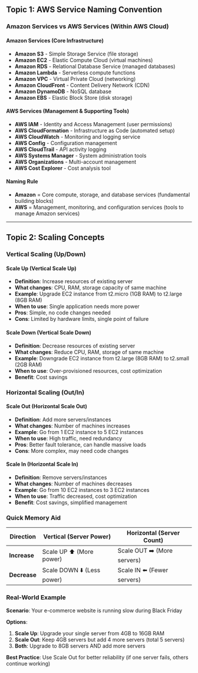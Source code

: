 
## Topic 1: AWS Service Naming Convention

### Amazon Services vs AWS Services (Within AWS Cloud)

#### Amazon Services (Core Infrastructure)
- **Amazon S3** - Simple Storage Service (file storage)
- **Amazon EC2** - Elastic Compute Cloud (virtual machines)
- **Amazon RDS** - Relational Database Service (managed databases)
- **Amazon Lambda** - Serverless compute functions
- **Amazon VPC** - Virtual Private Cloud (networking)
- **Amazon CloudFront** - Content Delivery Network (CDN)
- **Amazon DynamoDB** - NoSQL database
- **Amazon EBS** - Elastic Block Store (disk storage)

#### AWS Services (Management & Supporting Tools)
- **AWS IAM** - Identity and Access Management (user permissions)
- **AWS CloudFormation** - Infrastructure as Code (automated setup)
- **AWS CloudWatch** - Monitoring and logging service
- **AWS Config** - Configuration management
- **AWS CloudTrail** - API activity logging
- **AWS Systems Manager** - System administration tools
- **AWS Organizations** - Multi-account management
- **AWS Cost Explorer** - Cost analysis tool

#### Naming Rule
- **Amazon** = Core compute, storage, and database services (fundamental building blocks)
- **AWS** = Management, monitoring, and configuration services (tools to manage Amazon services)

---

## Topic 2: Scaling Concepts

### Vertical Scaling (Up/Down)

#### Scale Up (Vertical Scale Up)
- **Definition**: Increase resources of existing server
- **What changes**: CPU, RAM, storage capacity of same machine
- **Example**: Upgrade EC2 instance from t2.micro (1GB RAM) to t2.large (8GB RAM)
- **When to use**: Single application needs more power
- **Pros**: Simple, no code changes needed
- **Cons**: Limited by hardware limits, single point of failure

#### Scale Down (Vertical Scale Down)
- **Definition**: Decrease resources of existing server
- **What changes**: Reduce CPU, RAM, storage of same machine
- **Example**: Downgrade EC2 instance from t2.large (8GB RAM) to t2.small (2GB RAM)
- **When to use**: Over-provisioned resources, cost optimization
- **Benefit**: Cost savings

### Horizontal Scaling (Out/In)

#### Scale Out (Horizontal Scale Out)
- **Definition**: Add more servers/instances
- **What changes**: Number of machines increases
- **Example**: Go from 1 EC2 instance to 5 EC2 instances
- **When to use**: High traffic, need redundancy
- **Pros**: Better fault tolerance, can handle massive loads
- **Cons**: More complex, may need code changes

#### Scale In (Horizontal Scale In)
- **Definition**: Remove servers/instances
- **What changes**: Number of machines decreases
- **Example**: Go from 10 EC2 instances to 3 EC2 instances
- **When to use**: Traffic decreased, cost optimization
- **Benefit**: Cost savings, simplified management

### Quick Memory Aid

| Direction | Vertical (Server Power) | Horizontal (Server Count) |
|-----------|------------------------|---------------------------|
| **Increase** | Scale UP ⬆️ (More power) | Scale OUT ➡️ (More servers) |
| **Decrease** | Scale DOWN ⬇️ (Less power) | Scale IN ⬅️ (Fewer servers) |

### Real-World Example
**Scenario**: Your e-commerce website is running slow during Black Friday

**Options**:
1. **Scale Up**: Upgrade your single server from 4GB to 16GB RAM
2. **Scale Out**: Keep 4GB servers but add 4 more servers (total 5 servers)
3. **Both**: Upgrade to 8GB servers AND add more servers

**Best Practice**: Use Scale Out for better reliability (if one server fails, others continue working)
